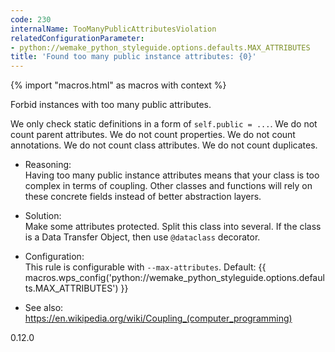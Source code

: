 ```yaml
---
code: 230
internalName: TooManyPublicAttributesViolation
relatedConfigurationParameter:
- python://wemake_python_styleguide.options.defaults.MAX_ATTRIBUTES
title: 'Found too many public instance attributes: {0}'
---
```


{% import "macros.html" as macros with context %}

Forbid instances with too many public attributes.

We only check static definitions in a form of `self.public = ...`. We do
not count parent attributes. We do not count properties. We do not count
annotations. We do not count class attributes. We do not count
duplicates.

  - Reasoning:  
    Having too many public instance attributes means that your class is
    too complex in terms of coupling. Other classes and functions will
    rely on these concrete fields instead of better abstraction layers.

  - Solution:  
    Make some attributes protected. Split this class into several. If
    the class is a Data Transfer Object, then use `@dataclass`
    decorator.

  - Configuration:  
    This rule is configurable with `--max-attributes`. Default:
    {{ macros.wps_config('python://wemake_python_styleguide.options.defaults.MAX_ATTRIBUTES') }}

  - See also:  
    <https://en.wikipedia.org/wiki/Coupling_(computer_programming)>

<div class="versionadded">

0.12.0

</div>